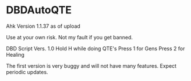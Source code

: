 # DBDAutoQTE

Ahk Version 1.1.37 as of upload

Use at your own risk. Not my fault if you get banned.


DBD Script Vers. 1.0
Hold H while doing QTE's 
Press 1 for Gens 
Press 2 for Healing

The first version is very buggy and will not have many features.
Expect periodic updates.
